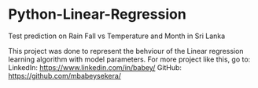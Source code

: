 # Python-Linear-Regression
Test prediction on Rain Fall vs Temperature and Month in Sri Lanka

This project was done to represent the behviour of the Linear regression learning algorithm with model parameters.
For more project like this, go to:
LinkedIn: https://www.linkedin.com/in/babey/
GitHub: https://github.com/mbabeysekera/
